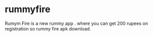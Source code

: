 # rummyfire
Rumym Fire is a new rummy app . where you can get 200 rupees on registration so rummy fire apk download.
